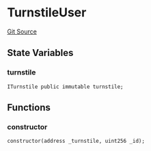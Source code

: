 # TurnstileUser
[Git Source](https://github.com/turnstilefinance/turnstile-bond-protocol/blob/7486069347c62151d295a0ea73b101fdf7c03106/src/ICSR.sol)


## State Variables
### turnstile

```solidity
ITurnstile public immutable turnstile;
```


## Functions
### constructor


```solidity
constructor(address _turnstile, uint256 _id);
```

